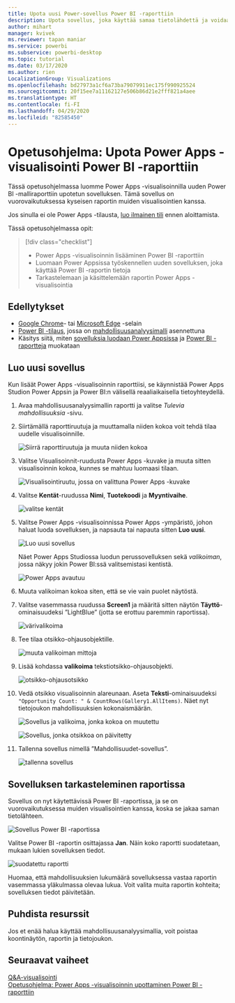 ```yaml
---
title: Upota uusi Power-sovellus Power BI -raporttiin
description: Upota sovellus, joka käyttää samaa tietolähdettä ja voidaan suodattaa samalla tavalla kuin muut raporttikohteet
author: mihart
manager: kvivek
ms.reviewer: tapan maniar
ms.service: powerbi
ms.subservice: powerbi-desktop
ms.topic: tutorial
ms.date: 03/17/2020
ms.author: rien
LocalizationGroup: Visualizations
ms.openlocfilehash: bd27973a1cf6a73ba79079911ec175f990925524
ms.sourcegitcommit: 20f15ee7a11162127e506b86d21e2fff821a4aee
ms.translationtype: HT
ms.contentlocale: fi-FI
ms.lasthandoff: 04/29/2020
ms.locfileid: "82585450"
---
```

# <a name="tutorial-embed-a-power-apps-visual-in-a-power-bi-report"></a>Opetusohjelma: Upota Power Apps -visualisointi Power BI -raporttiin

Tässä opetusohjelmassa luomme Power Apps -visualisoinnilla uuden Power BI -malliraporttiin upotetun sovelluksen. Tämä sovellus on vuorovaikutuksessa kyseisen raportin muiden visualisointien kanssa.

Jos sinulla ei ole Power Apps -tilausta, [luo ilmainen tili](https://web.powerapps.com/signup?redirect=marketing&email=) ennen aloittamista.

Tässä opetusohjelmassa opit:
> [!div class="checklist"]
> * Power Apps -visualisoinnin lisääminen Power BI -raporttiin
> * Luomaan Power Appsissa työskennellen uuden sovelluksen, joka käyttää Power BI -raportin tietoja
> * Tarkastelemaan ja käsittelemään raportin Power Apps -visualisointia

## <a name="prerequisites"></a>Edellytykset

* [Google Chrome](https://www.google.com/chrome/browser/)- tai [Microsoft Edge](https://www.microsoft.com/windows/microsoft-edge) -selain
* [Power BI -tilaus](https://docs.microsoft.com/power-bi/service-self-service-signup-for-power-bi), jossa on [mahdollisuusanalyysimalli](https://docs.microsoft.com/power-bi/sample-opportunity-analysis#get-the-content-pack-for-this-sample) asennettuna
* Käsitys siitä, miten [sovelluksia luodaan Power Appsissa](https://docs.microsoft.com/powerapps/maker/canvas-apps/data-platform-create-app-scratch) ja [Power BI -raportteja](https://docs.microsoft.com/power-bi/service-the-report-editor-take-a-tour) muokataan



## <a name="create-a-new-app"></a>Luo uusi sovellus
Kun lisäät Power Apps -visualisoinnin raporttiisi, se käynnistää Power Apps Studion Power Appsin ja Power BI:n välisellä reaaliaikaisella tietoyhteydellä.

1. Avaa mahdollisuusanalyysimallin raportti ja valitse *Tulevia mahdollisuuksia* -sivu. 


2. Siirtämällä raporttiruutuja ja muuttamalla niiden kokoa voit tehdä tilaa uudelle visualisoinnille.

    ![Siirrä raporttiruutuja ja muuta niiden kokoa](media/power-bi-visualization-powerapp/power-bi-report-page.jpg)

2. Valitse Visualisoinnit-ruudusta Power Apps -kuvake ja muuta sitten visualisoinnin kokoa, kunnes se mahtuu luomaasi tilaan.

    ![Visualisointiruutu, jossa on valittuna Power Apps -kuvake](media/power-bi-visualization-powerapp/power-bi-powerapps-icon.jpg)

3. Valitse **Kentät**-ruudussa **Nimi**, **Tuotekoodi** ja **Myyntivaihe**. 

    ![valitse kentät](media/power-bi-visualization-powerapp/power-bi-fields.png)

4. Valitse Power Apps -visualisoinnissa Power Apps -ympäristö, johon haluat luoda sovelluksen, ja napsauta tai napauta sitten **Luo uusi**.

    ![Luo uusi sovellus](media/power-bi-visualization-powerapp/power-bi-create-new-powerapp.png)

    Näet Power Apps Studiossa luodun perussovelluksen sekä *valikoiman*, jossa näkyy jokin Power BI:ssä valitsemistasi kentistä.

    ![Power Apps avautuu](media/power-bi-visualization-powerapp/power-bi-power-app.png)

5.  Muuta valikoiman kokoa siten, että se vie vain puolet näytöstä. 

6. Valitse vasemmassa ruudussa **Screen1** ja määritä sitten näytön **Täyttö**-ominaisuudeksi ”LightBlue” (jotta se erottuu paremmin raportissa).

    ![värivalikoima](media/power-bi-visualization-powerapp/power-bi-powerapps-fill.png)

6. Tee tilaa otsikko-ohjausobjektille. 

    ![muuta valikoiman mittoja](media/power-bi-visualization-powerapp/power-bi-powerapps-gallery.png)


8. Lisää kohdassa **valikoima** tekstiotsikko-ohjausobjekti.

   ![otsikko-ohjausotsikko](media/power-bi-visualization-powerapp/power-bi-label.png)

7. Vedä otsikko visualisoinnin alareunaan. Aseta **Teksti**-ominaisuudeksi `"Opportunity Count: " & CountRows(Gallery1.AllItems)`. Näet nyt tietojoukon mahdollisuuksien kokonaismäärän.

    ![Sovellus ja valikoima, jonka kokoa on muutettu](media/power-bi-visualization-powerapp/power-bi-power-app-label.png)

    ![Sovellus, jonka otsikkoa on päivitetty](media/power-bi-visualization-powerapp/power-bi-label-live.png)

7. Tallenna sovellus nimellä ”Mahdollisuudet-sovellus”. 

    ![tallenna sovellus](media/power-bi-visualization-powerapp/power-bi-save-powerapp.png)


## <a name="view-the-app-in-the-report"></a>Sovelluksen tarkasteleminen raportissa
Sovellus on nyt käytettävissä Power BI -raportissa, ja se on vuorovaikutuksessa muiden visualisointien kanssa, koska se jakaa saman tietolähteen.

![Sovellus Power BI -raportissa](media/power-bi-visualization-powerapp/power-bi-powerapps-visual.png)

Valitse Power BI -raportin osittajassa **Jan**. Näin koko raportti suodatetaan, mukaan lukien sovelluksen tiedot.

![suodatettu raportti](media/power-bi-visualization-powerapp/power-bi-last.png)

Huomaa, että mahdollisuuksien lukumäärä sovelluksessa vastaa raportin vasemmassa yläkulmassa olevaa lukua. Voit valita muita raportin kohteita; sovelluksen tiedot päivitetään.


## <a name="clean-up-resources"></a>Puhdista resurssit
Jos et enää halua käyttää mahdollisuusanalyysimallia, voit poistaa koontinäytön, raportin ja tietojoukon.


## <a name="next-steps"></a>Seuraavat vaiheet
[Q&A-visualisointi](power-bi-visualization-types-for-reports-and-q-and-a.md)    
[Opetusohjelma: Power Apps -visualisoinnin upottaminen Power BI -raporttiin](https://docs.microsoft.com/powerapps/maker/canvas-apps/powerapps-custom-visual)    
